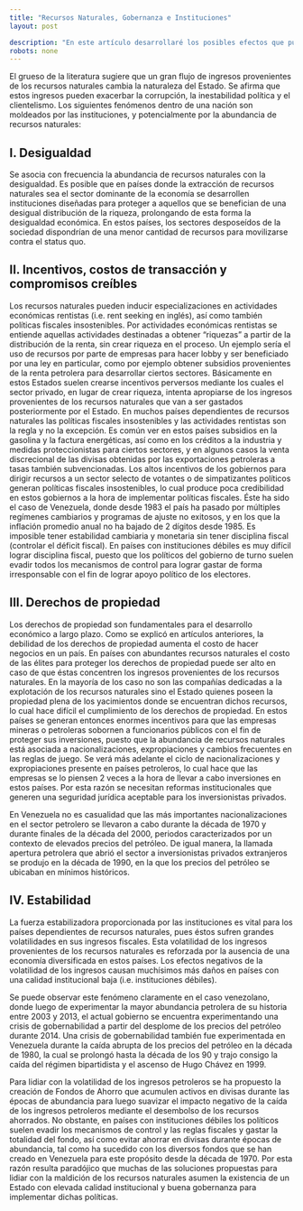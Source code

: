 ```yaml
---
title: "Recursos Naturales, Gobernanza e Instituciones"
layout: post

description: "En este artículo desarrollaré los posibles efectos que pueden provocar los ingresos provenientes de los recursos naturales sobre la gobernanza y la calidad institucional. Existe una abundante literatura sobre la llamada “maldición de los recursos naturales”, la cual asocia la abundancia de recursos naturales con un pobre desempeño económico e institucional. "
robots: none
---
```

El grueso de la literatura sugiere que un gran flujo de ingresos provenientes de los recursos naturales cambia la naturaleza del Estado. Se afirma que estos ingresos pueden exacerbar la corrupción, la inestabilidad política y el clientelismo.  Los siguientes fenómenos dentro de una nación son moldeados por las instituciones, y potencialmente por la abundancia de recursos naturales:
## I.	Desigualdad 
Se asocia con frecuencia la abundancia de recursos naturales con la desigualdad. Es posible que en países donde la extracción de recursos naturales sea el sector dominante de la economía se desarrollen instituciones diseñadas para proteger a aquellos que se benefician de una desigual distribución de la riqueza, prolongando de esta forma la desigualdad económica. En estos países, los sectores desposeídos de la sociedad dispondrían de  una menor cantidad de recursos para movilizarse contra el status quo.

## II.	Incentivos, costos de transacción y compromisos creíbles
Los recursos naturales pueden inducir especializaciones en actividades económicas rentistas (i.e. rent seeking en inglés), así como también políticas fiscales insostenibles. Por actividades económicas rentistas se entiende aquellas actividades destinadas a obtener “riquezas” a partir de la distribución de la renta, sin crear riqueza en el proceso. Un ejemplo sería el uso de recursos por parte de empresas para hacer lobby y ser beneficiado por una ley en particular, como por ejemplo obtener subsidios provenientes de la renta petrolera para desarrollar ciertos sectores. Básicamente en estos Estados suelen crearse incentivos perversos mediante los cuales el sector privado, en lugar de crear riqueza, intenta apropiarse de los ingresos provenientes de los recursos naturales que van a ser gastados posteriormente por el Estado. En muchos países dependientes de recursos naturales las políticas fiscales insostenibles y las actividades rentistas son la regla y no la excepción. Es común ver en estos países subsidios en la gasolina y la factura energéticas, así como en los créditos a la industria y medidas proteccionistas para ciertos sectores, y en algunos casos la venta discrecional de las divisas obtenidas por las exportaciones petroleras a tasas también subvencionadas. 
Los altos incentivos de los gobiernos para dirigir recursos a un sector selecto de votantes o de simpatizantes políticos generan políticas fiscales insostenibles, lo cual produce poca credibilidad en estos gobiernos a la hora de implementar políticas fiscales. Éste ha sido el caso de Venezuela, donde desde 1983 el país ha pasado por múltiples regímenes cambiarios y programas de ajuste no exitosos, y en los que la inflación promedio anual no ha bajado de 2 dígitos desde 1985. Es imposible tener estabilidad cambiaria y monetaria sin tener disciplina fiscal (controlar el déficit fiscal). En países con instituciones débiles es muy difícil lograr disciplina fiscal, puesto que los políticos del gobierno de turno suelen evadir todos los mecanismos de control para lograr gastar de forma irresponsable con el fin de lograr apoyo político de los electores. 

## III.	Derechos de propiedad
Los derechos de propiedad son fundamentales para el desarrollo económico a largo plazo. Como se explicó en artículos anteriores, la debilidad de los derechos de propiedad aumenta el costo de hacer negocios en un país. En países con abundantes recursos naturales el costo de las élites para proteger los derechos de propiedad puede ser alto en caso de que éstas concentren los ingresos provenientes de los recursos naturales.
En la mayoría de los caso no son las compañías dedicadas a la explotación de los recursos naturales sino el Estado quienes poseen la propiedad plena de los yacimientos donde se encuentran dichos recursos, lo cual hace difícil el cumplimiento de los derechos de propiedad. En estos países se generan entonces enormes incentivos para que las empresas mineras o petroleras sobornen a funcionarios públicos con el fin de proteger sus inversiones, puesto que la abundancia de recursos naturales está asociada a nacionalizaciones, expropiaciones y cambios frecuentes en las reglas de juego.
 Se verá más adelante el ciclo de nacionalizaciones y expropiaciones presente en países petroleros, lo cual hace que las empresas se lo piensen 2 veces a la hora de llevar a cabo inversiones en estos países. Por esta razón se necesitan reformas institucionales que generen una seguridad jurídica aceptable para los inversionistas privados. 

En Venezuela no es casualidad que las más importantes nacionalizaciones en el sector petrolero se llevaron a cabo durante la década de 1970 y durante finales de la década del 2000, periodos caracterizados por un contexto de elevados precios del petróleo. De igual manera, la llamada apertura petrolera que abrió el sector a inversionistas privados extranjeros se produjo en la década de 1990, en la que los precios del petróleo se ubicaban en mínimos históricos.
	
## IV.	Estabilidad
La fuerza estabilizadora proporcionada por las instituciones es vital para los países dependientes de recursos naturales, pues éstos sufren grandes volatilidades en sus ingresos fiscales. Esta volatilidad de los ingresos provenientes de los recursos naturales es reforzada por la ausencia de una economía diversificada en estos países. Los efectos negativos de la volatilidad de los ingresos causan muchísimos más daños en países con una calidad institucional baja (i.e. instituciones débiles). 

Se puede observar este fenómeno claramente en el caso venezolano, donde luego de experimentar la mayor abundancia petrolera de su historia entre 2003 y 2013, el actual gobierno se encuentra experimentando una crisis de gobernabilidad  a partir del desplome de los precios del petróleo durante 2014. Una crisis de gobernabilidad también fue experimentada en Venezuela durante la caída abrupta de los precios del petróleo en la década de 1980, la cual se prolongó hasta la década de los 90 y trajo consigo la caída del régimen bipartidista y el ascenso de Hugo Chávez en 1999. 

Para lidiar con la volatilidad de los ingresos petroleros se ha propuesto la creación de Fondos de Ahorro que acumulen activos en divisas durante las épocas de abundancia para luego suavizar el impacto negativo de la caída de los ingresos petroleros mediante el desembolso de los recursos ahorrados. No obstante, en países con instituciones débiles los políticos suelen evadir los mecanismos de control y las reglas fiscales  y gastar la totalidad del fondo,  así como evitar ahorrar en divisas durante épocas de abundancia, tal como ha sucedido con los diversos fondos que se han creado en Venezuela para este propósito desde la década de 1970. Por esta razón resulta paradójico que muchas de las soluciones propuestas para lidiar con la maldición de los recursos naturales asumen la existencia de un Estado con elevada calidad institucional y buena gobernanza para implementar dichas políticas.


